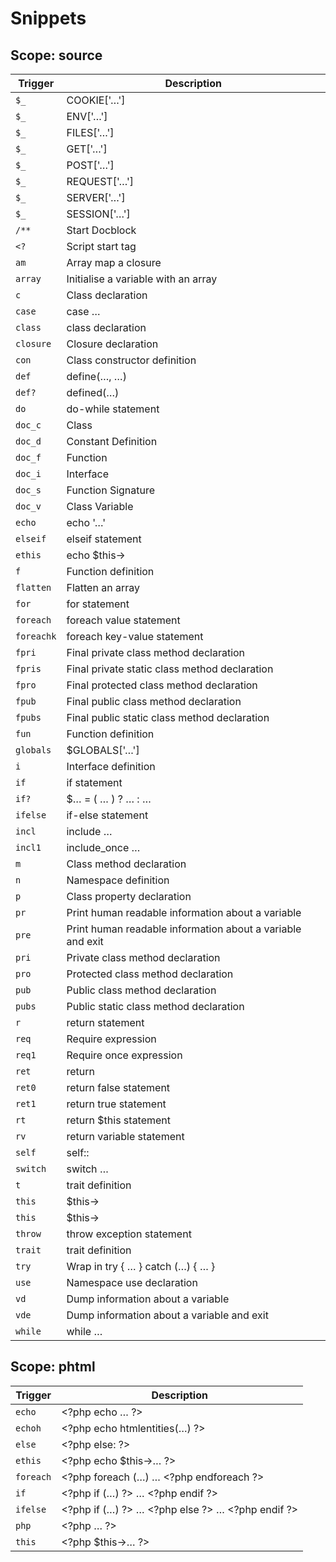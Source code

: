 # Snippets

## Scope: source

| Trigger | Description |
| ------- | ----------- |
| `$_` | COOKIE[&#039;…&#039;] |
| `$_` | ENV[&#039;…&#039;] |
| `$_` | FILES[&#039;…&#039;] |
| `$_` | GET[&#039;…&#039;] |
| `$_` | POST[&#039;…&#039;] |
| `$_` | REQUEST[&#039;…&#039;] |
| `$_` | SERVER[&#039;…&#039;] |
| `$_` | SESSION[&#039;…&#039;] |
| `/**` | Start Docblock |
| `<?` | Script start tag |
| `am` | Array map a closure |
| `array` | Initialise a variable with an array |
| `c` | Class declaration |
| `case` | case … |
| `class` | class declaration |
| `closure` | Closure declaration |
| `con` | Class constructor definition |
| `def` | define(…, …) |
| `def?` | defined(…) |
| `do` | do-while statement |
| `doc_c` | Class |
| `doc_d` | Constant Definition |
| `doc_f` | Function |
| `doc_i` | Interface |
| `doc_s` | Function Signature |
| `doc_v` | Class Variable |
| `echo` | echo &#039;…&#039; |
| `elseif` | elseif statement |
| `ethis` | echo $this-&gt; |
| `f` | Function definition |
| `flatten` | Flatten an array |
| `for` | for statement |
| `foreach` | foreach value statement |
| `foreachk` | foreach key-value statement |
| `fpri` | Final private class method declaration |
| `fpris` | Final private static class method declaration |
| `fpro` | Final protected class method declaration |
| `fpub` | Final public class method declaration |
| `fpubs` | Final public static class method declaration |
| `fun` | Function definition |
| `globals` | $GLOBALS[&#039;…&#039;] |
| `i` | Interface definition |
| `if` | if statement |
| `if?` | $… = ( … ) ? … : … |
| `ifelse` | if-else statement |
| `incl` | include … |
| `incl1` | include_once … |
| `m` | Class method declaration |
| `n` | Namespace definition |
| `p` | Class property declaration |
| `pr` | Print human readable information about a variable |
| `pre` | Print human readable information about a variable and exit |
| `pri` | Private class method declaration |
| `pro` | Protected class method declaration |
| `pub` | Public class method declaration |
| `pubs` | Public static class method declaration |
| `r` | return statement |
| `req` | Require expression |
| `req1` | Require once expression |
| `ret` | return |
| `ret0` | return false statement |
| `ret1` | return true statement |
| `rt` | return $this statement |
| `rv` | return variable statement |
| `self` | self:: |
| `switch` | switch … |
| `t` | trait definition |
| `this` | $this-&gt; |
| `this` | $this-&gt; |
| `throw` | throw exception statement |
| `trait` | trait definition |
| `try` | Wrap in try { … } catch (…) { … } |
| `use` | Namespace use declaration |
| `vd` | Dump information about a variable |
| `vde` | Dump information about a variable and exit |
| `while` | while … |

## Scope: phtml

| Trigger | Description |
| ------- | ----------- |
| `echo` | &lt;?php echo … ?&gt; |
| `echoh` | &lt;?php echo htmlentities(…) ?&gt; |
| `else` | &lt;?php else: ?&gt; |
| `ethis` | &lt;?php echo $this-&gt;… ?&gt; |
| `foreach` | &lt;?php foreach (…) … &lt;?php endforeach ?&gt; |
| `if` | &lt;?php if (…) ?&gt; … &lt;?php endif ?&gt; |
| `ifelse` | &lt;?php if (…) ?&gt; … &lt;?php else ?&gt; … &lt;?php endif ?&gt; |
| `php` | &lt;?php … ?&gt; |
| `this` | &lt;?php $this-&gt;… ?&gt; |

